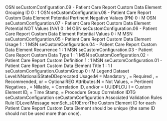 

OSN
seCustomConfiguration.09 - Patient Care Report Custom Data Element Grouping ID
0 : 1
OSN
seCustomConfiguration.08 - Patient Care Report Custom Data Element Potential
Pertinent Negative Values (PN)
0 : M
OSN
seCustomConfiguration.07 - Patient Care Report Custom Data Element Potential NOT
Values (NV)
0 : M
OSN
seCustomConfiguration.06 - Patient Care Report Custom Data Element Potential
Values
0 : M
MSN
seCustomConfiguration.05 - Patient Care Report Custom Data Element Usage
1 : 1
MSN
seCustomConfiguration.04 - Patient Care Report Custom Data Element Recurrence
1 : 1
MSN
seCustomConfiguration.03 - Patient Care Report Custom Data Type
1 : 1
MSN
seCustomConfiguration.02 - Patient Care Report Custom Definition
1 : 1
MSN
seCustomConfiguration.01 - Patient Care Report Custom Data Element Title
1 : 1
I
seCustomConfiguration.CustomGroup
0 : M
Legend
Dataset Level:NNationalSStateDDeprecated
Usage:M = Mandatory ,  = Required ,  = Recommended, or  = OptionalREO
Attributes:N = Not Values,  = Pertinent Negatives ,  = Nillable,  = Correlation ID, and/or  = UUIDPLCU
I = Custom Element ID,  = Time Stamp,  = Procedure Group Correlation IDTG
seCustomConfiguration
seCustomConfiguration
Associated Validation Rules
Rule IDLevelMessage
nemSch_s010ErrorThe Custom Element ID for each Patient Care Report Custom Data Element should be unique
(the same ID should not be used more than once).